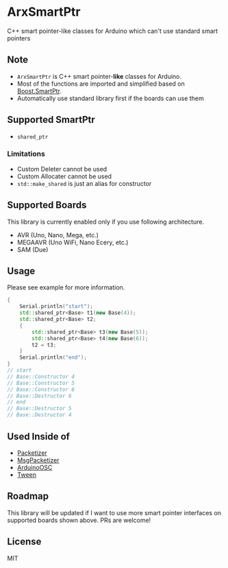 # ArxSmartPtr

C++ smart pointer-like classes for Arduino which can't use standard smart pointers


## Note

- `ArxSmartPtr` is C++ smart pointer-__like__ classes for Arduino.
- Most of the functions are imported and simplified based on [Boost.SmartPtr](https://github.com/boostorg/smart_ptr).
- Automatically use standard library first if the boards can use them


## Supported SmartPtr

- `shared_ptr`


### Limitations

- Custom Deleter cannot be used
- Custom Allocater cannot be used
- `std::make_shared` is just an alias for constructor


## Supported Boards

This library is currently enabled only if you use following architecture.

- AVR (Uno, Nano, Mega, etc.)
- MEGAAVR (Uno WiFi, Nano Ecery, etc.)
- SAM (Due)


## Usage

Please see example for more information.

``` C++
{
    Serial.println("start");
    std::shared_ptr<Base> t1(new Base(4));
    std::shared_ptr<Base> t2;
    {
        std::shared_ptr<Base> t3(new Base(5));
        std::shared_ptr<Base> t4(new Base(6));
        t2 = t3;
    }
    Serial.println("end");
}
// start
// Base::Constructor 4
// Base::Constructor 5
// Base::Constructor 6
// Base::Destructor 6
// end
// Base::Destructor 5
// Base::Destructor 4
```

## Used Inside of

- [Packetizer](https://github.com/hideakitai/Packetizer)
- [MsgPacketizer](https://github.com/hideakitai/MsgPacketizer)
- [ArduinoOSC](https://github.com/hideakitai/ArduinoOSC)
- [Tween](https://github.com/hideakitai/Tween)


## Roadmap

This library will be updated if I want to use more smart pointer interfaces on supported boards shown above.
PRs are welcome!

## License

MIT

